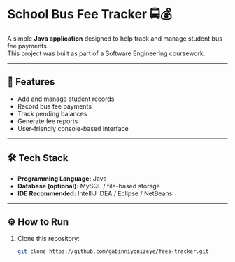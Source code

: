 # School Bus Fee Tracker 🚍💰

A simple **Java application** designed to help track and manage student bus fee payments.  
This project was built as part of a Software Engineering coursework.

---

## 📌 Features
- Add and manage student records
- Record bus fee payments
- Track pending balances
- Generate fee reports
- User-friendly console-based interface

---

## 🛠️ Tech Stack
- **Programming Language:** Java  
- **Database (optional):** MySQL / file-based storage  
- **IDE Recommended:** IntelliJ IDEA / Eclipse / NetBeans  

---

## ⚙️ How to Run
1. Clone this repository:
   ```bash
   git clone https://github.com/gabinniyonizeye/fees-tracker.git
